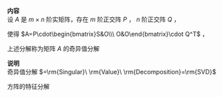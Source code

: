**内容**  
设 $A$ 是 $m\times n$ 阶实矩阵，存在 $m$ 阶正交阵 $P$ ， $n$ 阶正交阵 $Q$ ，  
  
使得 $A=P\cdot\begin{bmatrix}S&O\\\ O&O\end{bmatrix}\cdot Q^T$ ，  
  
上述分解称为矩阵 $A$ 的奇异值分解  
  
**说明**  
奇异值分解 $=\rm{Singular}\ \rm{Value}\ \rm{Decomposition}=\rm{SVD}$   
  
方阵的特征分解  
